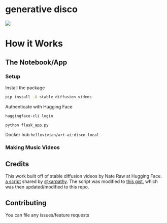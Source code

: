 # generative disco

![](https://ibb.co/6HNvQT2)

# How it Works


## The Notebook/App

### Setup

Install the package

```bash
pip install -U stable_diffusion_videos
```

Authenticate with Hugging Face

```bash
huggingface-cli login
```

```
python flask_app.py
```
Docker hub `hellovivian/art-ai:disco_local`

### Making Music Videos

## Credits

This work built off of stable diffusion videos by Nate Raw at Hugging Face.
[a script](https://gist.github.com/karpathy/00103b0037c5aaea32fe1da1af553355
) shared by [@karpathy](https://github.com/karpathy). The script was modified to [this gist](https://gist.github.com/nateraw/c989468b74c616ebbc6474aa8cdd9e53), which was then updated/modified to this repo. 

## Contributing

You can file any issues/feature requests 



